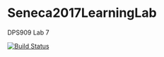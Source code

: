 # Seneca2017LearningLab
DPS909 Lab 7

[![Build Status](https://travis-ci.org/bbhagwandeen/Seneca2017LearningLab.svg?branch=master)](https://travis-ci.org/bbhagwandeen/Seneca2017LearningLab)
